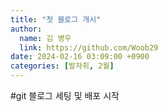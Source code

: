 ```yaml
---
title: "첫 블로그 개시"
author:
  name: 김 병우
  link: https://github.com/Woob29
date: 2024-02-16 03:09:00 +0900
categories: [발자취, 2월]
---
```


#git 블로그 세팅 및 배포 시작

